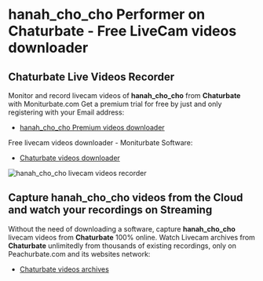 # hanah_cho_cho Performer on Chaturbate - Free LiveCam videos downloader

## Chaturbate Live Videos Recorder

Monitor and record livecam videos of **hanah_cho_cho** from **Chaturbate** with Moniturbate.com
Get a premium trial for free by just and only registering with your Email address:
* [hanah_cho_cho Premium videos downloader](https://moniturbate.com/request-demo-licence-key.html)

Free livecam videos downloader - Moniturbate Software:
* [Chaturbate videos downloader](https://moniturbate.com/moniturbate-download-software.html)

![hanah_cho_cho livecam videos recorder](https://peachurnet.com/templates/moniturbate-software.png)


## Capture hanah_cho_cho videos from the Cloud and watch your recordings on Streaming

Without the need of downloading a software, capture **hanah_cho_cho** livecam videos from **Chaturbate** 100% online.
Watch Livecam archives from **Chaturbate** unlimitedly from thousands of existing recordings, only on Peachurbate.com and its websites network:
* [Chaturbate videos archives](https://peachurnet.com/)